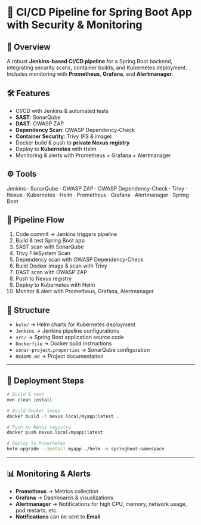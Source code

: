 # 🚀 CI/CD Pipeline for Spring Boot App with Security & Monitoring

## 📌 Overview
A robust **Jenkins-based CI/CD pipeline** for a Spring Boot backend, integrating security scans, container builds, and Kubernetes deployment. Includes monitoring with **Prometheus**, **Grafana**, and **Alertmanager**.

## 🛠 Features
- CI/CD with Jenkins & automated tests
- **SAST**: SonarQube
- **DAST**: OWASP ZAP
- **Dependency Scan**: OWASP Dependency-Check
- **Container Security**: Trivy (FS & image)
- Docker build & push to **private Nexus registry**
- Deploy to **Kubernetes** with Helm
- Monitoring & alerts with Prometheus + Grafana + Alertmanager

## ⚙️ Tools
Jenkins · SonarQube · OWASP ZAP · OWASP Dependency-Check · Trivy · Nexus · Kubernetes · Helm · Prometheus · Grafana · Alertmanager · Spring Boot

## 🔄 Pipeline Flow
1. Code commit → Jenkins triggers pipeline  
2. Build & test Spring Boot app  
3. SAST scan with SonarQube  
4. Trivy FileSystem Scan
5. Dependency scan with OWASP Dependency-Check  
6. Build Docker image & scan with Trivy  
7. DAST scan with OWASP ZAP
8. Push to Nexus registry
9. Deploy to Kubernetes with Helm  
10. Monitor & alert with Prometheus, Grafana, Alertmanager  

## 📂 Structure
- `helm/` → Helm charts for Kubernetes deployment  
- `Jenkins` → Jenkins pipeline configurations  
- `src/` → Spring Boot application source code  
- `Dockerfile` → Docker build instructions  
- `sonar-project.properties` → SonarQube configuration  
- `README.md` → Project documentation
---

## 🚀 Deployment Steps
```bash
# Build & test
mvn clean install

# Build Docker image
docker build -t nexus.local/myapp:latest .

# Push to Nexus registry
docker push nexus.local/myapp:latest

# Deploy to Kubernetes
helm upgrade --install myapp ./helm -n springboot-namespace
```

---
## 📊 Monitoring & Alerts

- **Prometheus** → Metrics collection  
- **Grafana** → Dashboards & visualizations  
- **Alertmanager** → Notifications for high CPU, memory, network usage, pod restarts, etc.  
- **Notifications** can be sent to **Email**

